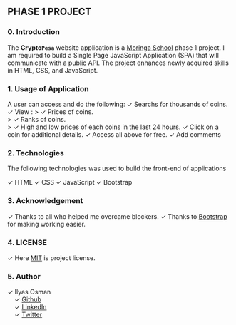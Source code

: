 ## PHASE 1 PROJECT

### 0. Introduction

The **Crypto```Pesa```** website application is a [Moringa School](https://moringaschool.com/) phase 1 project. I am required to build a Single Page JavaScript Application (SPA) that will communicate with a public API. The project enhances newly acquired skills in HTML, CSS, and JavaScript.

### 1. Usage of Application

A user can access and do the following: 
&check; Searchs for thousands of coins.
&check; View :
    > &check; Prices of coins.<br />
    > &check; Ranks of coins.<br />
    > &check; High and low prices of each coins in the last 24 hours.
&check; Click on a coin for additional details.
&check; Access all above for free.
&check; Add comments

### 2. Technologies

The following technologies was used to build the front-end of applications

&check; HTML
&check; CSS
&check; JavaScript
&check; Bootstrap 

### 3. Acknowledgement

&check; Thanks to all who helped me overcame blockers.
&check; Thanks to [Bootstrap](https://getbootstrap.com/) for making working easier.

### 4. LICENSE
&check; Here [MIT](./MIT) is project license.

### 5. Author 

 &check; Ilyas Osman 
        <br/>
        &nbsp; &nbsp; &check; [Github](https://github.com/IlyasOsman)
        <br/>
        &nbsp; &nbsp; &check; [LinkedIn](https://www.linkedin.com/in/ilyas-ali-74aa031b7)
        <br/>
        &nbsp; &nbsp; &check; [Twitter](https://twitter.com/iOs__man)


